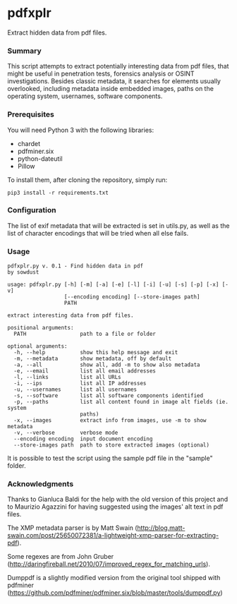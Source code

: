 # pdfxplr

Extract hidden data from pdf files.

### Summary

This script attempts to extract potentially interesting data from pdf files, that might be useful in penetration tests, forensics analysis or OSINT investigations.
Besides classic metadata, it searches for elements usually overlooked, including metadata inside embedded images, paths on the operating system, usernames, software components.

### Prerequisites

You will need Python 3 with the following libraries:
* chardet
* pdfminer.six
* python-dateutil
* Pillow

To install them, after cloning the repository, simply run:
```
pip3 install -r requirements.txt
```

### Configuration

The list of exif metadata that will be extracted is set in utils.py, as well as the list of character encodings that will be tried when all else fails.

### Usage

```
pdfxplr.py v. 0.1 - Find hidden data in pdf
by sowdust

usage: pdfxplr.py [-h] [-m] [-a] [-e] [-l] [-i] [-u] [-s] [-p] [-x] [-v]
                  [--encoding encoding] [--store-images path]
                  PATH

extract interesting data from pdf files.

positional arguments:
  PATH                 path to a file or folder

optional arguments:
  -h, --help           show this help message and exit
  -m, --metadata       show metadata, off by default
  -a, --all            show all, add -m to show also metadata
  -e, --email          list all email addresses
  -l, --links          list all URLs
  -i, --ips            list all IP addresses
  -u, --usernames      list all usernames
  -s, --software       list all software components identified
  -p, --paths          list all content found in image alt fields (ie. system
                       paths)
  -x, --images         extract info from images, use -m to show metadata
  -v, --verbose        verbose mode
  --encoding encoding  input document encoding
  --store-images path  path to store extracted images (optional)
```

It is possible to test the script using the sample pdf file in the "sample" folder. 

### Acknowledgments

Thanks to Gianluca Baldi for the help with the old version of this project and to Maurizio Agazzini for having suggested using the images' alt text in pdf files.

The XMP metadata parser is by Matt Swain (http://blog.matt-swain.com/post/25650072381/a-lightweight-xmp-parser-for-extracting-pdf).

Some regexes are from John Gruber (http://daringfireball.net/2010/07/improved_regex_for_matching_urls).

Dumppdf is a slightly modified version from the original tool shipped with pdfminer (https://github.com/pdfminer/pdfminer.six/blob/master/tools/dumppdf.py)


